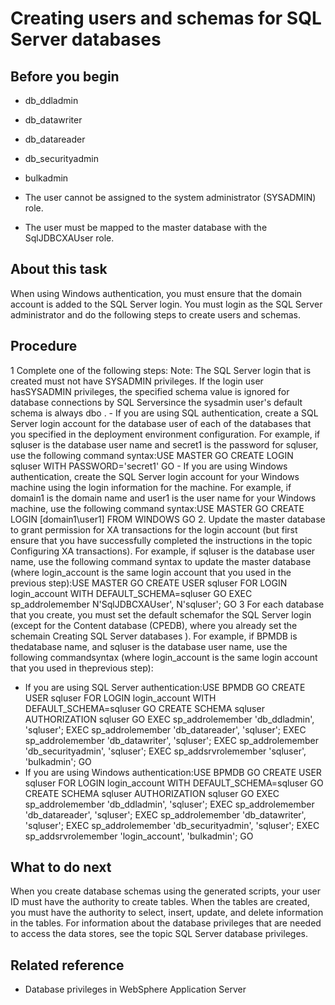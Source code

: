 # Creating users and schemas for SQL Server databases

## Before you begin

- db\_ddladmin
- db\_datawriter
- db\_datareader
- db\_securityadmin
- bulkadmin

- The user cannot be assigned to the system administrator (SYSADMIN) role.
- The user must be mapped to the master database with the SqlJDBCXAUser role.

## About this task

When using Windows authentication, you must ensure that the domain account is added
to the SQL Server login. You must login as the SQL Server administrator and do the following steps
to create users and schemas.

## Procedure

1 Complete one of the following steps: Note: The SQL Server login that is created must not have SYSADMIN privileges. If the login user hasSYSADMIN privileges, the specified schema value is ignored for database connections by SQL Serversince the sysadmin user's default schema is always dbo .
    - If you are using SQL authentication, create a SQL Server login account for the database user
of each of the databases that you specified in the deployment environment configuration. For
example, if sqluser is the database user name and secret1 is the
password for sqluser, use the following command
syntax:USE MASTER
GO
CREATE LOGIN sqluser WITH PASSWORD='secret1'
GO
    - If you are using Windows authentication, create the SQL Server login account for your
Windows machine using the login information for the machine. For example, if
domain1 is the domain name and user1 is the user name for your
Windows machine, use the following command
syntax:USE MASTER
GO
CREATE LOGIN [domain1\user1] FROM WINDOWS
GO
2. Update the master database to grant permission for XA transactions
for the login account (but first ensure that you have successfully completed the instructions in the
topic Configuring XA transactions).
For example, if sqluser is the database user name,
use the following command syntax to update the master database (where
login\_account is the same login account that you used in the previous
step):USE MASTER
GO
CREATE USER sqluser FOR LOGIN login\_account WITH DEFAULT\_SCHEMA=sqluser
GO
EXEC sp\_addrolemember N'SqlJDBCXAUser', N'sqluser';
GO
3 For each database that you create, you must set the default schemafor the SQL Server login (except for the Content database (CPEDB), where you already set the schemain Creating SQL Server databases ). For example, if BPMDB is thedatabase name, and sqluser is the database user name, use the following commandsyntax (where login\_account is the same login account that you used in theprevious step):

- If you are using SQL Server
authentication:USE BPMDB
GO
CREATE USER sqluser FOR LOGIN login\_account WITH DEFAULT\_SCHEMA=sqluser
GO
CREATE SCHEMA sqluser AUTHORIZATION sqluser
GO
EXEC sp\_addrolemember 'db\_ddladmin', 'sqluser';
EXEC sp\_addrolemember 'db\_datareader', 'sqluser';
EXEC sp\_addrolemember 'db\_datawriter', 'sqluser';
EXEC sp\_addrolemember 'db\_securityadmin', 'sqluser';
EXEC sp\_addsrvrolemember 'sqluser', 'bulkadmin';
GO
- If you are using Windows
authentication:USE BPMDB
GO
CREATE USER sqluser FOR LOGIN login\_account WITH DEFAULT\_SCHEMA=sqluser
GO
CREATE SCHEMA sqluser AUTHORIZATION sqluser
GO
EXEC sp\_addrolemember 'db\_ddladmin', 'sqluser';
EXEC sp\_addrolemember 'db\_datareader', 'sqluser';
EXEC sp\_addrolemember 'db\_datawriter', 'sqluser';
EXEC sp\_addrolemember 'db\_securityadmin', 'sqluser';
EXEC sp\_addsrvrolemember 'login\_account', 'bulkadmin';
GO

## What to do next

When you create database schemas
using the generated scripts, your user ID must have the authority
to create tables. When the tables are created, you must have the authority
to select, insert, update, and delete information in the tables. For
information about the database privileges that are needed to access
the data stores, see the topic SQL Server database privileges.

## Related reference

- Database privileges in WebSphere Application Server